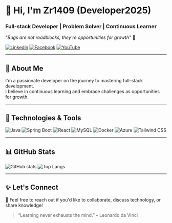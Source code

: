 # 👋 Hi, I'm Zr1409 (Developer2025)

### Full-stack Developer | Problem Solver | Continuous Learner  

_"Bugs are not roadblocks, they're opportunities for growth"_ 🚀  

[![Linkedin](https://img.shields.io/badge/LinkedIn-0A66C2?style=for-the-badge&logo=linkedin&logoColor=white)](your_linkedin_link)
[![Facebook](https://img.shields.io/badge/Facebook-1877F2?style=for-the-badge&logo=facebook&logoColor=white)](your_facebook_link)
[![YouTube](https://img.shields.io/badge/YouTube-FF0000?style=for-the-badge&logo=youtube&logoColor=white)](your_youtube_link)

---

## 🚀 About Me
I'm a passionate developer on the journey to mastering full-stack development.  
I believe in continuous learning and embrace challenges as opportunities for growth.  

---

## 🧠 Technologies & Tools
![Java](https://img.shields.io/badge/Java-ED8B00?style=for-the-badge&logo=java&logoColor=white)
![Spring Boot](https://img.shields.io/badge/Spring%20Boot-6DB33F?style=for-the-badge&logo=spring-boot&logoColor=white)
![React](https://img.shields.io/badge/React-20232A?style=for-the-badge&logo=react&logoColor=61DAFB)
![MySQL](https://img.shields.io/badge/MySQL-005C84?style=for-the-badge&logo=mysql&logoColor=white)
![Docker](https://img.shields.io/badge/Docker-2496ED?style=for-the-badge&logo=docker&logoColor=white)
![Azure](https://img.shields.io/badge/Microsoft_Azure-0089D6?style=for-the-badge&logo=microsoft-azure&logoColor=white)
![Tailwind CSS](https://img.shields.io/badge/Tailwind_CSS-38B2AC?style=for-the-badge&logo=tailwind-css&logoColor=white)

---

## 📊 GitHub Stats
![GitHub stats](https://github-readme-stats.vercel.app/api?username=Zr1409&show_icons=true&theme=radical)
![Top Langs](https://github-readme-stats.vercel.app/api/top-langs/?username=Zr1409&layout=compact&theme=radical)

---

## ✨ Let's Connect
💬 Feel free to reach out if you'd like to collaborate, discuss technology, or share knowledge!  

> “Learning never exhausts the mind.” – Leonardo da Vinci
